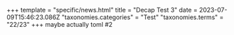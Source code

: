 +++
template = "specific/news.html"
title = "Decap Test 3"
date = 2023-07-09T15:46:23.086Z
"taxonomies.categories" = "Test"
"taxonomies.terms" = "22/23"
+++
maybe actually toml #2